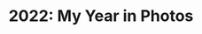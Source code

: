 ---
title: "2022: My Year in Photos"
description: My favorite photos from this year.
sizes: [500,700,900]
types: [jpeg, webp, avif]
folder: 2022-life-in-photos
seo:
  twitter:
    src: "/assets/images/gallery/2022-life-in-photos/twitter.png"
    is_prefixed: false
  og:
    src: "/assets/images/gallery/2022-life-in-photos/og.png"
    is_prefixed: false
cover_images:
  index: 0
entries:
  - key: drag-1.jpeg
    alt: Me with a medium-length curly black wig, red eyeshadow, and black winged eyeliner.
    caption: My first ever drag look, which is a test for my eventual drag look for our company's Halloween costume party.
    date: 2022-10-23
    width: 1080
    height: 1920
  - key: friends-1.jpeg
    alt: Three people doing a mirror selfie in a clothing store.
    caption: Me (middle) and my college friends Kate (left) and Carl (right)
    width: 1537
    height: 2048
  - key: friends-2.jpeg
    alt: Three people round a sampgyupsal table
    caption: Me (left) and my two best friends Dior (middle) and Joshua Rey (right)
    width: 4000
    height: 1800
  - key: vlog-1.jpeg
    alt: Man in black wide-brimmed hat holding a tiara
    caption: My YouTube vlog that I released after winning the crown as King of the Night
    date: 2022-12-02
    width: 1920
    height: 1080
  - key: gala-2.jpeg
    alt: Four people adorned in beautiful outfits on a stage
    caption: "The coronation of King and Queen of the Night. From left to right: Ms. Jaana Fernandez-Abrogena (CEO), Ms Doren Garcia (Queen of the Night), me (King of the Night), and Ms. Christnell Aquino (HR Manager)."
    date: 2022-12-02
    width: 1437
    height: 1437
  - key: gala-3.jpeg
    alt: 'Three photos of a person wearing a black wide-brimmed hat, black corset, and white lace blouse. The image is labeled with the words "Gala Night: A Christmas Thanksgiving Celebration. December 2, 2022."'
    caption: "My photos from the gala night's photo booth"
    date: 2022-12-02
    width: 2048
    height: 1483
  #- key: partner-1
  #  alt: Two people
  #  caption: Me and my partner in one of our dates
  #  date: 2022-11-19
  - key: drag-2.jpeg
    alt: Person dressed in black
    caption: My finalized drag look for the company Halloween costume party
    date: 2022-10-28
    width: 1080
    height: 2394
  - key: genshin-1.jpeg
    alt: Person in front of a teleport waypoint prop
    caption: Me in a Genshin Impact event in SM Mall of Asia
    date: 2022-08-27
    width: 2604
    height: 4642
  - key: sportsfest-1.jpeg
    alt: Person wearing green bandana and a medal
    caption: Me after winning in our company's sports festival.
    date: 2022-08-27
    width: 1080
    height: 1920
  - key: friends-3.jpeg
    alt: Three people in a skating rink
    caption: Me (middle), Joshua Rey (left), and Dior (right) when we went skating
    date: 2022-07-30
    width: 1800
    height: 4000
  - key: pride-1.jpeg
    alt: Three drag queens and me
    caption: Me and three gorgeous drag queens at this year's Pride March
    date: 2022-07-26
    width: 4000
    height: 2250
  - key: pride-2.jpeg
    alt: Andy Crocker and me
    caption: Me and Andy Crocker dressed as the Scarlet Witch at this year's Pride March
    date: 2022-07-26
    width: 2250
    height: 2250
  - key: pride-3.jpeg
    alt: Kar Vic and me
    caption: Me and Kar Vic, author of the web series Sari-Sari Story, at this year's Pride March
    date: 2022-07-26
    width: 2604
    height: 2604
  - key: pride-4.jpeg
    alt: Person wearing a mask and rainbow pin
    caption: Me taking a selfie at this year's Pride March
    date: 2022-07-26
    width: 1836
    height: 1836
  - key: family-1.jpeg
    alt: A family of four
    caption: "Our family when we went to the movies for Doctor Strange in the Multiverse of Madness. From left to right: me, my aunt Robina, my second brother Rolly, and my youngest brother Giovanne."
    date: 2022-05-22
    width: 2250
    height: 4000
  - key: genshin-2.jpeg
    alt: Anime woman dressed in purple in front of an icy mountain
    caption: My screenshot of the Raiden Shogun in front of Dragonspine from the game Genshin Impact
    date: 2022-04-12
    width: 1493
    height: 672
  - key: partner-2.jpeg
    alt: Two hands holding each other on a yellow table.
    caption: Me and my partner holding hands
    date: 2022-04-10
    width: 2604
    height: 4624
  - key: friends-4.jpeg
    alt: Four people in a hut.
    caption: "Me and my friends when we went for a swim. From left to right: Joshua Rey's mom, Joshua Rey, Dior, and me."
    date: 2022-03-26
    width: 4000
    height: 2250
---
